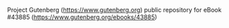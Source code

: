 Project Gutenberg (https://www.gutenberg.org) public repository for eBook #43885 (https://www.gutenberg.org/ebooks/43885)
